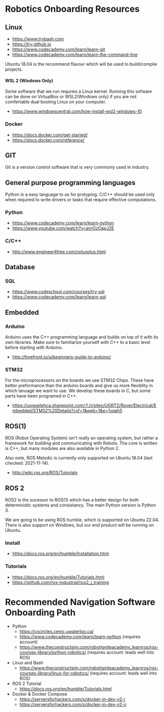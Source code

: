 # Robotics Onboarding Resources 


## Linux 

- https://www.trybash.com
- https://try.github.io
- https://www.codecademy.com/learn/learn-git
- https://www.codecademy.com/learn/learn-the-command-line

Ubuntu 18.04 is the recommend flavour which will be used to build/complie
projects.

#### WSL 2 (Windows Only)
Some software that we run requries a Linux kernel. Running 
this sofware can be done on VirtualBox or WSL2(Windows only) 
if you are not comfertable dual booting Linux on your 
computer. 

- https://www.windowscentral.com/how-install-wsl2-windows-10

### Docker

- https://docs.docker.com/get-started/
- https://docs.docker.com/reference/

## GIT
Git is a version control software that is very commonly used
in industry.

## General purpose programming languages

Python is a easy language to us for protyping. C/C++ should be used only when
required to write drivers or tasks that require effective computations.

### Python
- https://www.codecademy.com/learn/learn-python
- https://www.youtube.com/watch?v=anrOzOapJ2E

### C/C++
- http://www.engineer4free.com/cplusplus.html


## Database

### SQL
- https://www.codeschool.com/courses/try-sql
- https://www.codecademy.com/learn/learn-sql


## Embedded

### Arduino
Arduino uses the C++ programming language and builds on top of it with its own
libraries. Make sure to familiarize yourself with C++ to a basic level before 
starting with Arduino.

- http://forefront.io/a/beginners-guide-to-arduino/

### STM32
For the microprocessors on the boards we use STM32 Chips. These have 
better preformance than the arduino boards and give us more flexiblity in 
which lanuage we want to use. We develop these boards in C, but some parts
have been programed in C++. 

- https://uoguelphca.sharepoint.com/:f:/r/sites/UGRT2/Rover/Electrical/Embedded/STM32%20Details?csf=1&web=1&e=1vqah5

## ROS(1)
ROS (Robot Operating System) isn't really an operating system, but rather a 
framework for building and communicating with Robots. The core is written is
C++, but many modules are also available in Python 2.

Also note, ROS Melodic is currently only supported on Ubuntu 18.04 (last checked: 2021-11-14).

- http://wiki.ros.org/ROS/Tutorials

## ROS 2
ROS2 is the sucessor to ROS(1) which has a better design for both deterministic systems and consistancy.
The main Python version is Python 3. 

We are going to be using ROS humble, which is supported on Ubuntu 22.04.
There is also support on Windows, but our end product will be running on Ubuntu.

### Install
- https://docs.ros.org/en/humble/Installation.html
### Tutorials
- https://docs.ros.org/en/humble/Tutorials.html
- https://github.com/ros-industrial/ros2_i_training

# Recommended Navigation Software Onboarding Path

- Python
  - https://cscircles.cemc.uwaterloo.ca/
  - https://www.codecademy.com/learn/learn-python (requires account)
  - https://www.theconstructsim.com/robotigniteacademy_learnros/ros-courses-library/python-robotics/ (requires account: leads well into ROS)
- Linux and Bash
  - https://www.theconstructsim.com/robotigniteacademy_learnros/ros-courses-library/linux-for-robotics/ (requires account: leads well into ROS)
- ROS 2 Tutorial
  - https://docs.ros.org/en/humble/Tutorials.html
- Docker & Docker Compose
  - https://serversforhackers.com/s/docker-in-dev-v2-i
  - https://serversforhackers.com/s/docker-in-dev-v2-ii

